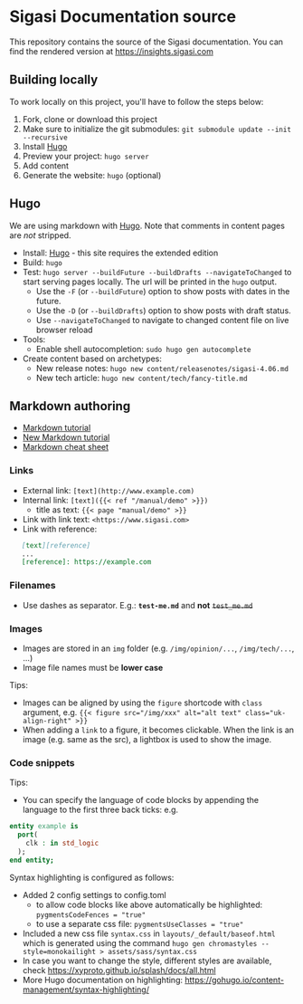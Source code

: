 # Sigasi Documentation source

This repository contains the source of the Sigasi documentation.
You can find the rendered version at <https://insights.sigasi.com>

## Building locally

To work locally on this project, you'll have to follow the steps below:

1. Fork, clone or download this project
1. Make sure to initialize the git submodules: `git submodule update --init --recursive`
1. Install [Hugo]
1. Preview your project: `hugo server`
1. Add content
1. Generate the website: `hugo` (optional)

## Hugo

We are using markdown with [Hugo]. Note that comments in content pages are _not_ stripped.

* Install: [Hugo] - this site requires the extended edition
* Build: `hugo`
* Test: `hugo server --buildFuture --buildDrafts --navigateToChanged` to start serving pages locally. The url will be printed in the `hugo` output.
  * Use the `-F` (or `--buildFuture`) option to show posts with dates in the future.
  * Use the `-D` (or `--buildDrafts`) option to show posts with draft status.
  * Use `--navigateToChanged` to navigate to changed content file on live browser reload
* Tools:
  * Enable shell autocompletion: `sudo hugo gen autocomplete`
* Create content based on archetypes:
  * New release notes: `hugo new content/releasenotes/sigasi-4.06.md`
  * New tech article: `hugo new content/tech/fancy-title.md`

## Markdown authoring

* [Markdown tutorial](http://markdowntutorial.com/)
* [New Markdown tutorial](http://commonmark.org/help/tutorial/index.html)
* [Markdown cheat sheet](https://github.com/adam-p/markdown-here/wiki/Markdown-Cheatsheet)

### Links

* External link: `[text](http://www.example.com)`
* Internal link: `[text]({{< ref "/manual/demo" >}})`
  * title as text: `{{< page "manual/demo" >}}`
* Link with link text: `<https://www.sigasi.com>`
* Link with reference:

```md
   [text][reference]
   ...
   [reference]: https://example.com
```

### Filenames

* Use dashes as separator. E.g.: **`test-me.md`** and **not** ~~`test_me.md`~~

### Images

* Images are stored in an `img` folder (e.g. `/img/opinion/...`, `/img/tech/...`, ...)
* Image file names must be **lower case**

Tips:

* Images can be aligned by using the `figure` shortcode with `class` argument, e.g. `{{< figure src="/img/xxx" alt="alt text" class="uk-align-right" >}}`
* When adding a `link` to a figure, it becomes clickable. When the link is an image (e.g. same as the src), a lightbox is used to show the image.

### Code snippets

Tips:

* You can specify the language of code blocks by appending the language to the first three back ticks: e.g.

```vhdl
entity example is
  port(
    clk : in std_logic
  );
end entity;
```

Syntax highlighting is configured as follows:

* Added 2 config settings to config.toml
  * to allow code blocks like above automatically be highlighted: `pygmentsCodeFences = "true"`
  * to use a separate css file: `pygmentsUseClasses = "true"`
* Included a new css file `syntax.css` in `layouts/_default/baseof.html` which is generated using the command `hugo gen chromastyles --style=monokailight > assets/sass/syntax.css`
* In case you want to change the style, different styles are available, check <https://xyproto.github.io/splash/docs/all.html>
* More Hugo documentation on highlighting: <https://gohugo.io/content-management/syntax-highlighting/>

[Hugo]: https://gohugo.io/
